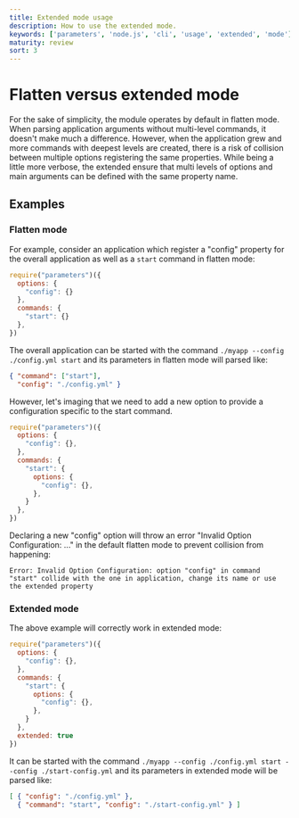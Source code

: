 ```yaml
---
title: Extended mode usage
description: How to use the extended mode.
keywords: ['parameters', 'node.js', 'cli', 'usage', 'extended', 'mode']
maturity: review
sort: 3
---
```


# Flatten versus extended mode

For the sake of simplicity, the module operates by default in flatten mode. When parsing application arguments without multi-level commands, it doesn't make much a difference. However, when the application grew and more commands with deepest levels are created, there is a risk of collision between multiple options registering the same properties. While being a little more verbose, the extended ensure that multi levels of options and main arguments can be defined with the same property name.

## Examples

### Flatten mode

For example, consider an application which register a "config" property for the overall application as well as a `start` command in flatten mode:

```js
require("parameters")({
  options: {
    "config": {}
  },
  commands: {
    "start": {}
  },
})
```

The overall application can be started with the command `./myapp --config ./config.yml start` and its parameters in flatten mode will parsed like:

```json
{ "command": ["start"],
  "config": "./config.yml" }
```

However, let's imaging that we need to add a new option to provide a configuration specific to the start command. 

```js
require("parameters")({
  options: {
    "config": {},
  },
  commands: {
    "start": {
      options: {
        "config": {},
      },
    }
  },
})
```

Declaring a new "config" option will throw an error "Invalid Option Configuration: ..." in the default flatten mode to prevent collision from happening:

```
Error: Invalid Option Configuration: option "config" in command "start" collide with the one in application, change its name or use the extended property
```

### Extended mode

The above example will correctly work in extended mode:

```js
require("parameters")({
  options: {
    "config": {},
  },
  commands: {
    "start": {
      options: {
        "config": {},
      },
    }
  },
  extended: true
})
```

It can be started with the command `./myapp --config ./config.yml start --config ./start-config.yml` and its parameters in extended mode will be parsed like:

```json
[ { "config": "./config.yml" },
  { "command": "start", "config": "./start-config.yml" } ]
```
